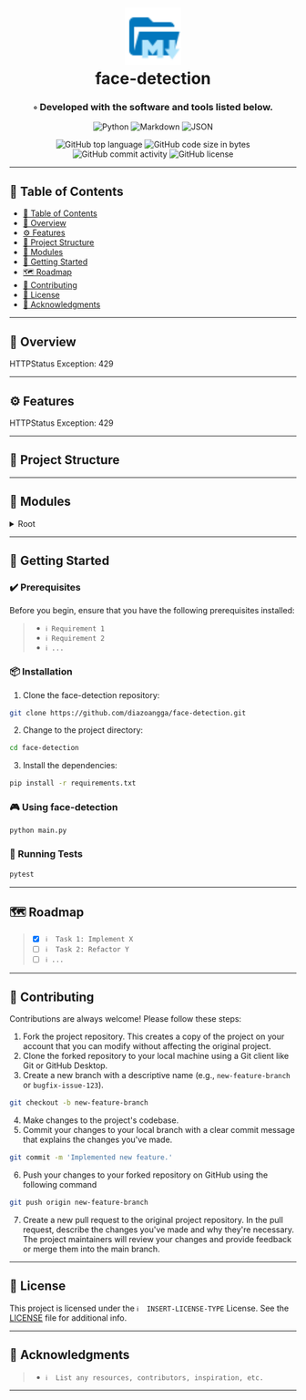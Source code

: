 <div align="center">
<h1 align="center">
<img src="https://raw.githubusercontent.com/PKief/vscode-material-icon-theme/ec559a9f6bfd399b82bb44393651661b08aaf7ba/icons/folder-markdown-open.svg" width="100" />
<br>face-detection
</h1>
<h3>◦ Developed with the software and tools listed below.</h3>

<p align="center">
<img src="https://img.shields.io/badge/Python-3776AB.svg?style&logo=Python&logoColor=white" alt="Python" />
<img src="https://img.shields.io/badge/Markdown-000000.svg?style&logo=Markdown&logoColor=white" alt="Markdown" />
<img src="https://img.shields.io/badge/JSON-000000.svg?style&logo=JSON&logoColor=white" alt="JSON" />
</p>
<img src="https://img.shields.io/github/languages/top/diazoangga/face-detection.git?style&color=5D6D7E" alt="GitHub top language" />
<img src="https://img.shields.io/github/languages/code-size/diazoangga/face-detection.git?style&color=5D6D7E" alt="GitHub code size in bytes" />
<img src="https://img.shields.io/github/commit-activity/m/diazoangga/face-detection.git?style&color=5D6D7E" alt="GitHub commit activity" />
<img src="https://img.shields.io/github/license/diazoangga/face-detection.git?style&color=5D6D7E" alt="GitHub license" />
</div>

---

## 📒 Table of Contents
- [📒 Table of Contents](#-table-of-contents)
- [📍 Overview](#-overview)
- [⚙️ Features](#-features)
- [📂 Project Structure](#project-structure)
- [🧩 Modules](#modules)
- [🚀 Getting Started](#-getting-started)
- [🗺 Roadmap](#-roadmap)
- [🤝 Contributing](#-contributing)
- [📄 License](#-license)
- [👏 Acknowledgments](#-acknowledgments)

---


## 📍 Overview

HTTPStatus Exception: 429

---

## ⚙️ Features

HTTPStatus Exception: 429

---


## 📂 Project Structure




---

## 🧩 Modules

<details closed><summary>Root</summary>

| File                                                                                          | Summary                   |
| ---                                                                                           | ---                       |
| [config_utils.py](https://github.com/diazoangga/face-detection.git/blob/main/config_utils.py) | HTTPStatus Exception: 429 |
| [dataset_gen.py](https://github.com/diazoangga/face-detection.git/blob/main/dataset_gen.py)   | HTTPStatus Exception: 429 |
| [evaluate.py](https://github.com/diazoangga/face-detection.git/blob/main/evaluate.py)         | HTTPStatus Exception: 429 |
| [inference.py](https://github.com/diazoangga/face-detection.git/blob/main/inference.py)       | HTTPStatus Exception: 429 |
| [model.py](https://github.com/diazoangga/face-detection.git/blob/main/model.py)               | HTTPStatus Exception: 429 |
| [training.py](https://github.com/diazoangga/face-detection.git/blob/main/training.py)         | HTTPStatus Exception: 429 |

</details>

---

## 🚀 Getting Started

### ✔️ Prerequisites

Before you begin, ensure that you have the following prerequisites installed:
> - `ℹ️ Requirement 1`
> - `ℹ️ Requirement 2`
> - `ℹ️ ...`

### 📦 Installation

1. Clone the face-detection repository:
```sh
git clone https://github.com/diazoangga/face-detection.git
```

2. Change to the project directory:
```sh
cd face-detection
```

3. Install the dependencies:
```sh
pip install -r requirements.txt
```

### 🎮 Using face-detection

```sh
python main.py
```

### 🧪 Running Tests
```sh
pytest
```

---


## 🗺 Roadmap

> - [X] `ℹ️  Task 1: Implement X`
> - [ ] `ℹ️  Task 2: Refactor Y`
> - [ ] `ℹ️ ...`


---

## 🤝 Contributing

Contributions are always welcome! Please follow these steps:
1. Fork the project repository. This creates a copy of the project on your account that you can modify without affecting the original project.
2. Clone the forked repository to your local machine using a Git client like Git or GitHub Desktop.
3. Create a new branch with a descriptive name (e.g., `new-feature-branch` or `bugfix-issue-123`).
```sh
git checkout -b new-feature-branch
```
4. Make changes to the project's codebase.
5. Commit your changes to your local branch with a clear commit message that explains the changes you've made.
```sh
git commit -m 'Implemented new feature.'
```
6. Push your changes to your forked repository on GitHub using the following command
```sh
git push origin new-feature-branch
```
7. Create a new pull request to the original project repository. In the pull request, describe the changes you've made and why they're necessary.
The project maintainers will review your changes and provide feedback or merge them into the main branch.

---

## 📄 License

This project is licensed under the `ℹ️  INSERT-LICENSE-TYPE` License. See the [LICENSE](https://docs.github.com/en/communities/setting-up-your-project-for-healthy-contributions/adding-a-license-to-a-repository) file for additional info.

---

## 👏 Acknowledgments

> - `ℹ️  List any resources, contributors, inspiration, etc.`

---
